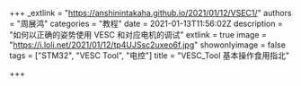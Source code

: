 +++
_extlink = "https://anshinintakaha.github.io/2021/01/12/VSEC1/"
authors = "周展鸿"
categories = "教程"
date = 2021-01-13T11:56:02Z
description = "如何以正确的姿势使用 VESC 和对应电机的调试"
extlink = true
image = "https://i.loli.net/2021/01/12/tp4UJSsc2uxeo6f.jpg"
showonlyimage = false
tags = ["STM32", "VESC Tool", "电控"]
title = "VESC_Tool 基本操作食用指北"

+++
